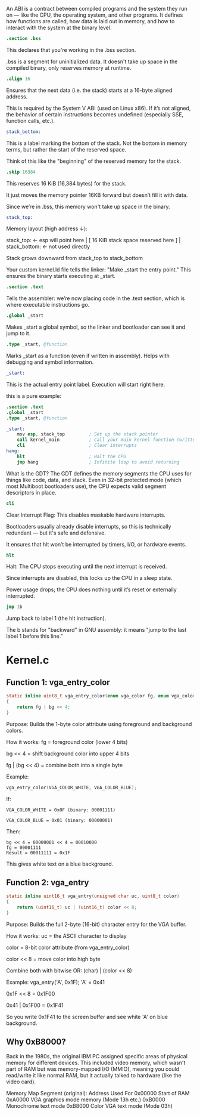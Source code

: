 An ABI is a contract between compiled programs and the system they run on — like the CPU, the operating system, and other programs. It defines how functions are called, how data is laid out in memory, and how to interact with the system at the binary level.

```s
.section .bss
```
This declares that you're working in the .bss section.

.bss is a segment for uninitialized data. It doesn't take up space in the compiled binary, only reserves memory at runtime.

```s
.align 16
```
Ensures that the next data (i.e. the stack) starts at a 16-byte aligned address.

This is required by the System V ABI (used on Linux x86). If it’s not aligned, the behavior of certain instructions becomes undefined (especially SSE, function calls, etc.).

```s
stack_bottom:
```
This is a label marking the bottom of the stack. Not the bottom in memory terms, but rather the start of the reserved space.

Think of this like the "beginning" of the reserved memory for the stack.

```s
.skip 16384
```
This reserves 16 KiB (16,384 bytes) for the stack.

It just moves the memory pointer 16KB forward but doesn’t fill it with data.

Since we’re in .bss, this memory won't take up space in the binary.

```s
stack_top:
```

Memory layout (high address ↓):

  stack_top:     <- esp will point here
      |
  [ 16 KiB stack space reserved here ]
      |
  stack_bottom:  <- not used directly

Stack grows downward from stack_top to stack_bottom


Your custom kernel.ld file tells the linker: "Make _start the entry point." This ensures the binary starts executing at _start.

```s
.section .text
```
Tells the assembler: we’re now placing code in the .text section, which is where executable instructions go.

```s
.global _start
```
Makes _start a global symbol, so the linker and bootloader can see it and jump to it.

```s
.type _start, @function
```
Marks _start as a function (even if written in assembly). Helps with debugging and symbol information.

```s
_start:
```
This is the actual entry point label. Execution will start right here.


this is a pure example:
```s
.section .text
.global _start
.type _start, @function

_start:
    mov esp, stack_top         ; Set up the stack pointer
    call kernel_main           ; Call your main kernel function (written in C)
    cli                        ; Clear interrupts
hang:
    hlt                        ; Halt the CPU
    jmp hang                   ; Infinite loop to avoid returning

```

What is the GDT?
The GDT defines the memory segments the CPU uses for things like code, data, and stack. Even in 32-bit protected mode (which most Multiboot bootloaders use), the CPU expects valid segment descriptors in place.

```s
cli
```
Clear Interrupt Flag: This disables maskable hardware interrupts.

Bootloaders usually already disable interrupts, so this is technically redundant — but it's safe and defensive.

It ensures that hlt won’t be interrupted by timers, I/O, or hardware events.


```s
hlt
```
Halt: The CPU stops executing until the next interrupt is received.

Since interrupts are disabled, this locks up the CPU in a sleep state.

Power usage drops; the CPU does nothing until it’s reset or externally interrupted.


```s
jmp 1b
```
Jump back to label 1 (the hlt instruction).

The b stands for "backward" in GNU assembly: it means "jump to the last label 1 before this line."


# Kernel.c

## Function 1: vga_entry_color
```c
static inline uint8_t vga_entry_color(enum vga_color fg, enum vga_color bg) 
{
    return fg | bg << 4;
}
```
Purpose:
Builds the 1-byte color attribute using foreground and background colors.

How it works:
fg = foreground color (lower 4 bits)

bg << 4 = shift background color into upper 4 bits

fg | (bg << 4) = combine both into a single byte

Example:
```c
vga_entry_color(VGA_COLOR_WHITE, VGA_COLOR_BLUE);
```
If:
```
VGA_COLOR_WHITE = 0x0F (binary: 00001111)

VGA_COLOR_BLUE = 0x01 (binary: 00000001)
```
Then:
```
bg << 4 = 00000001 << 4 = 00010000
fg = 00001111
Result = 00011111 = 0x1F
```
This gives white text on a blue background.

## Function 2: vga_entry
```c
static inline uint16_t vga_entry(unsigned char uc, uint8_t color) 
{
    return (uint16_t) uc | (uint16_t) color << 8;
}
```
Purpose:
Builds the full 2-byte (16-bit) character entry for the VGA buffer.

How it works:
uc = the ASCII character to display

color = 8-bit color attribute (from vga_entry_color)

color << 8 = move color into high byte

Combine both with bitwise OR:
(char) | (color << 8)

Example:
vga_entry('A', 0x1F);
'A' = 0x41

0x1F << 8 = 0x1F00

0x41 | 0x1F00 = 0x1F41

So you write 0x1F41 to the screen buffer and see white 'A' on blue background.

## Why 0xB8000?
Back in the 1980s, the original IBM PC assigned specific areas of physical memory for different devices. This included video memory, which wasn't part of RAM but was memory-mapped I/O (MMIO), meaning you could read/write it like normal RAM, but it actually talked to hardware (like the video card).

Memory Map Segment (original):
Address	Used For
0x00000	Start of RAM
0xA0000	VGA graphics mode memory (Mode 13h etc.)
0xB0000	Monochrome text mode
0xB8000	Color VGA text mode (Mode 03h)